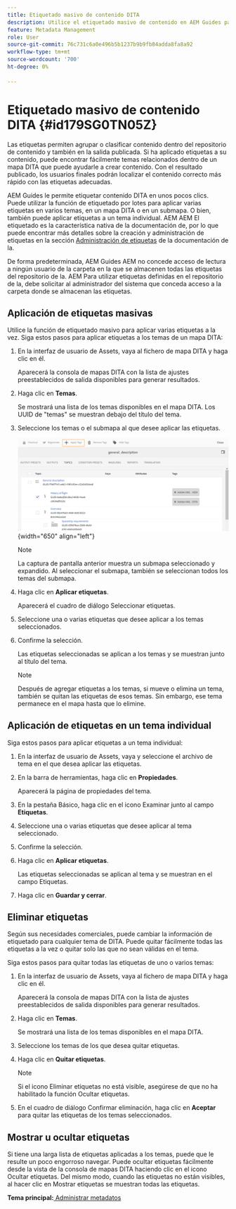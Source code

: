 ```yaml
---
title: Etiquetado masivo de contenido DITA
description: Utilice el etiquetado masivo de contenido en AEM Guides para mejorar la capacidad de detección de contenido DITA. Obtenga información sobre cómo aplicar, quitar, mostrar u ocultar etiquetas masivas en un solo tema o en varios.
feature: Metadata Management
role: User
source-git-commit: 76c731c6a0e496b5b1237b9b9fb84adda8fa8a92
workflow-type: tm+mt
source-wordcount: '700'
ht-degree: 0%

---
```


# Etiquetado masivo de contenido DITA {#id179SG0TN05Z}

Las etiquetas permiten agrupar o clasificar contenido dentro del repositorio de contenido y también en la salida publicada. Si ha aplicado etiquetas a su contenido, puede encontrar fácilmente temas relacionados dentro de un mapa DITA que puede ayudarle a crear contenido. Con el resultado publicado, los usuarios finales podrán localizar el contenido correcto más rápido con las etiquetas adecuadas.

AEM Guides le permite etiquetar contenido DITA en unos pocos clics. Puede utilizar la función de etiquetado por lotes para aplicar varias etiquetas en varios temas, en un mapa DITA o en un submapa. O bien, también puede aplicar etiquetas a un tema individual. AEM AEM El etiquetado es la característica nativa de la documentación de, por lo que puede encontrar más detalles sobre la creación y administración de etiquetas en la sección [Administración de etiquetas](https://experienceleague.adobe.com/docs/experience-manager-cloud-service/sites/authoring/features/tags.html?lang=en) de la documentación de la.

De forma predeterminada, AEM Guides AEM no concede acceso de lectura a ningún usuario de la carpeta en la que se almacenen todas las etiquetas del repositorio de la. AEM Para utilizar etiquetas definidas en el repositorio de la, debe solicitar al administrador del sistema que conceda acceso a la carpeta donde se almacenan las etiquetas.

## Aplicación de etiquetas masivas

Utilice la función de etiquetado masivo para aplicar varias etiquetas a la vez. Siga estos pasos para aplicar etiquetas a los temas de un mapa DITA:

1. En la interfaz de usuario de Assets, vaya al fichero de mapa DITA y haga clic en él.

   Aparecerá la consola de mapas DITA con la lista de ajustes preestablecidos de salida disponibles para generar resultados.

1. Haga clic en **Temas**.

   Se mostrará una lista de los temas disponibles en el mapa DITA. Los UUID de &quot;temas&quot; se muestran debajo del título del tema.

1. Seleccione los temas o el submapa al que desee aplicar las etiquetas.

   ![](images/apply-tags-uuid.png){width="650" align="left"}


   >[!NOTE]
   >
   > La captura de pantalla anterior muestra un submapa seleccionado y expandido. Al seleccionar el submapa, también se seleccionan todos los temas del submapa.

1. Haga clic en **Aplicar etiquetas**.

   Aparecerá el cuadro de diálogo Seleccionar etiquetas.

1. Seleccione una o varias etiquetas que desee aplicar a los temas seleccionados.

1. Confirme la selección.

   Las etiquetas seleccionadas se aplican a los temas y se muestran junto al título del tema.

   >[!NOTE]
   >
   > Después de agregar etiquetas a los temas, si mueve o elimina un tema, también se quitan las etiquetas de esos temas. Sin embargo, ese tema permanece en el mapa hasta que lo elimine.


## Aplicación de etiquetas en un tema individual

Siga estos pasos para aplicar etiquetas a un tema individual:

1. En la interfaz de usuario de Assets, vaya y seleccione el archivo de tema en el que desea aplicar las etiquetas.

1. En la barra de herramientas, haga clic en **Propiedades**.

   Aparecerá la página de propiedades del tema.

1. En la pestaña Básico, haga clic en el icono Examinar junto al campo **Etiquetas**.

1. Seleccione una o varias etiquetas que desee aplicar al tema seleccionado.

1. Confirme la selección.

1. Haga clic en **Aplicar etiquetas**.

   Las etiquetas seleccionadas se aplican al tema y se muestran en el campo Etiquetas.

1. Haga clic en **Guardar y cerrar**.


## Eliminar etiquetas

Según sus necesidades comerciales, puede cambiar la información de etiquetado para cualquier tema de DITA. Puede quitar fácilmente todas las etiquetas a la vez o quitar solo las que no sean válidas en el tema.

Siga estos pasos para quitar todas las etiquetas de uno o varios temas:

1. En la interfaz de usuario de Assets, vaya al fichero de mapa DITA y haga clic en él.

   Aparecerá la consola de mapas DITA con la lista de ajustes preestablecidos de salida disponibles para generar resultados.

1. Haga clic en **Temas**.

   Se mostrará una lista de los temas disponibles en el mapa DITA.

1. Seleccione los temas de los que desea quitar etiquetas.

1. Haga clic en **Quitar etiquetas**.

   >[!NOTE]
   >
   > Si el icono Eliminar etiquetas no está visible, asegúrese de que no ha habilitado la función Ocultar etiquetas.

1. En el cuadro de diálogo Confirmar eliminación, haga clic en **Aceptar** para quitar las etiquetas de los temas seleccionados.


## Mostrar u ocultar etiquetas

Si tiene una larga lista de etiquetas aplicadas a los temas, puede que le resulte un poco engorroso navegar. Puede ocultar etiquetas fácilmente desde la vista de la consola de mapas DITA haciendo clic en el icono Ocultar etiquetas. Del mismo modo, cuando las etiquetas no están visibles, al hacer clic en Mostrar etiquetas se muestran todas las etiquetas.

**Tema principal:**[ Administrar metadatos](manage-metadata.md)
